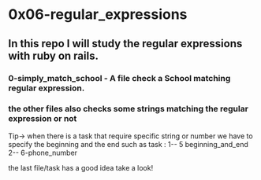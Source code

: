 # 0x06-regular_expressions

## In this repo I will study the regular expressions with ruby on rails.

### 0-simply_match_school - A file check a School matching regular expression.

### the other files also checks some strings matching the regular expression or not
Tip-> when there is a task that require specific string or number we have to specify the beginning and the end such as task :
1-- 5 beginning_and_end
2-- 6-phone_number

the last file/task has a good idea take a look!


